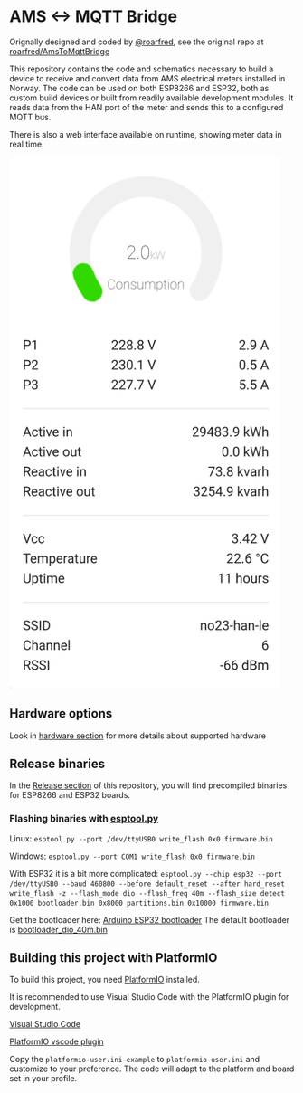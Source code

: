 # AMS <-> MQTT Bridge
Orignally designed and coded by [@roarfred](https://github.com/roarfred), see the original repo at [roarfred/AmsToMqttBridge](https://github.com/roarfred/AmsToMqttBridge)

This repository contains the code and schematics necessary to build a device to receive and convert data from AMS electrical meters installed in Norway. The code can be used on both ESP8266 and ESP32, both as custom build devices or built from readily available development modules. It reads data from the HAN port of the meter and sends this to a configured MQTT bus.

There is also a web interface available on runtime, showing meter data in real time.

<img src="webui.jpg" width="480">

## Hardware options
Look in [hardware section](/hardware) for more details about supported hardware

## Release binaries

In the [Release section](https://github.com/gskjold/AmsToMqttBridge/releases) of this repository, you will find precompiled binaries for ESP8266 and ESP32 boards.


### Flashing binaries with [esptool.py](https://github.com/espressif/esptool)

Linux:
```esptool.py --port /dev/ttyUSB0 write_flash 0x0 firmware.bin```

Windows:
```esptool.py --port COM1 write_flash 0x0 firmware.bin```

With ESP32 it is a bit more complicated:
```esptool.py --chip esp32 --port /dev/ttyUSB0 --baud 460800 --before default_reset --after hard_reset write_flash -z --flash_mode dio --flash_freq 40m --flash_size detect 0x1000 bootloader.bin 0x8000 partitions.bin 0x10000 firmware.bin```

Get the bootloader here: [Arduino ESP32 bootloader](https://github.com/espressif/arduino-esp32/tree/master/tools/sdk/bin) The default bootloader is [bootloader_dio_40m.bin](https://github.com/espressif/arduino-esp32/raw/master/tools/sdk/bin/bootloader_dio_40m.bin)


## Building this project with PlatformIO
To build this project, you need [PlatformIO](https://platformio.org/) installed.

It is recommended to use Visual Studio Code with the PlatformIO plugin for development.

[Visual Studio Code](https://code.visualstudio.com/download)

[PlatformIO vscode plugin](https://platformio.org/install/ide?install=vscode)

Copy the ```platformio-user.ini-example``` to ```platformio-user.ini``` and customize to your preference. The code will adapt to the platform and board set in your profile.
